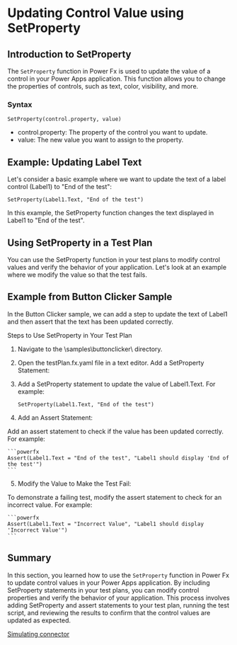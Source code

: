 # Updating Control Value using SetProperty

## Introduction to SetProperty

The `SetProperty` function in Power Fx is used to update the value of a control in your Power Apps application. This function allows you to change the properties of controls, such as text, color, visibility, and more.

### Syntax

```powerfx
SetProperty(control.property, value)
```

- control.property: The property of the control you want to update.
- value: The new value you want to assign to the property.

## Example: Updating Label Text

Let's consider a basic example where we want to update the text of a label control (Label1) to "End of the test":

```powerfx
SetProperty(Label1.Text, "End of the test")
```

In this example, the SetProperty function changes the text displayed in Label1 to "End of the test".

## Using SetProperty in a Test Plan

You can use the SetProperty function in your test plans to modify control values and verify the behavior of your application. Let's look at an example where we modify the value so that the test fails.

## Example from Button Clicker Sample

In the Button Clicker sample, we can add a step to update the text of Label1 and then assert that the text has been updated correctly.

Steps to Use SetProperty in Your Test Plan

1. Navigate to the \samples\buttonclicker\ directory.

2. Open the testPlan.fx.yaml file in a text editor.
Add a SetProperty Statement:

3. Add a SetProperty statement to update the value of Label1.Text. For example:

    ```powerfx
    SetProperty(Label1.Text, "End of the test")
    ```

4. Add an Assert Statement:

Add an assert statement to check if the value has been updated correctly. For example:

    ```powerfx
    Assert(Label1.Text = "End of the test", "Label1 should display 'End of the test'")
    ```

5. Modify the Value to Make the Test Fail:

To demonstrate a failing test, modify the assert statement to check for an incorrect value. For example:

    ```powerfx
    Assert(Label1.Text = "Incorrect Value", "Label1 should display 'Incorrect Value'")
    ```

## Summary

In this section, you learned how to use the `SetProperty` function in Power Fx to update control values in your Power Apps application. By including SetProperty statements in your test plans, you can modify control properties and verify the behavior of your application. This process involves adding SetProperty and assert statements to your test plan, running the test script, and reviewing the results to confirm that the control values are updated as expected.

<a href="./08-simulating-connector" class="btn btn--primary">Simulating connector</a>
